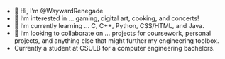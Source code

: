 - 👋 Hi, I’m @WaywardRenegade
- 👀 I’m interested in ... gaming, digital art, cooking, and concerts!
- 🌱 I’m currently learning ... C, C++, Python, CSS/HTML, and Java.
- 💞️ I’m looking to collaborate on ... projects for coursework, personal projects, and anything else that might further my engineering toolbox.
- Currently a student at CSULB for a computer engineering bachelors.
<!---
WaywardRenegade/WaywardRenegade is a ✨ special ✨ repository because its `README.md` (this file) appears on your GitHub profile.
You can click the Preview link to take a look at your changes.
--->
